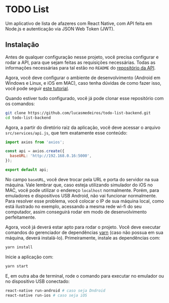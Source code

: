 # TODO List

Um aplicativo de lista de afazeres com React Native, com API feita em Node.js e autenticação via JSON Web Token (JWT).

## Instalação

Antes de qualquer configuração nesse projeto, você precisa configurar e rodar a API, para que sejam feitas as requisições necessárias. Todas as informações necessárias para tal estão no `README` do [repositório da API](https://github.com/lucasmedeiros/todo-list-backend).

Agora, você deve configurar o ambiente de desenvolvimento (Android em Windows e Linux, e iOS em MAC), caso tenha dúvidas de como fazer isso, você pode seguir [este tutorial](https://docs.rocketseat.dev/ambiente-react-native/introducao).

Quando estiver tudo configurado, você já pode clonar esse repositório com os comandos:

```zsh
git clone https://github.com/lucasmedeiros/todo-list-backend.git
cd todo-list-backend
```

Agora, a partir do diretório raiz da aplicação, você deve acessar o arquivo `src/services/api.js`, que tem exatamente esse conteúdo:

```js
import axios from 'axios';

const api = axios.create({
  baseURL: 'http://192.168.0.16:5000',
});

export default api;
```

No campo `baseURL`, você deve trocar pela URL e porta do servidor na sua máquina. Vale lembrar que, caso esteja utilizando simulador do iOS no MAC, você pode utilizar o endereço `localhost` normalmente. Porém, para emuladores e dispositivos USB Android, não vai funcionar normalmente. Para resolver esse problema, você colocar o IP de sua máquina local, como está ilustrado no exemplo, acessando a mesma rede wi-fi do seu computador, assim conseguirá rodar em modo de desenvolvimento perfeitamente.

Agora, você já deverá estar apto para rodar o projeto. Você deve executar comandos do gerenciador de dependências [yarn](https://yarnpkg.com/lang/en/) (caso não possua em sua máquina, deverá instalá-lo). Primeiramente, instale as dependências com:

```zsh
yarn install
```

Inicie a aplicação com:

```zsh
yarn start
```

E, em outra aba de terminal, rode o comando para executar no emulador ou no dispositivo USB conectado:

```zsh
react-native run-android # caso seja Dndroid
react-native run-ios # caso seja iOS
```
